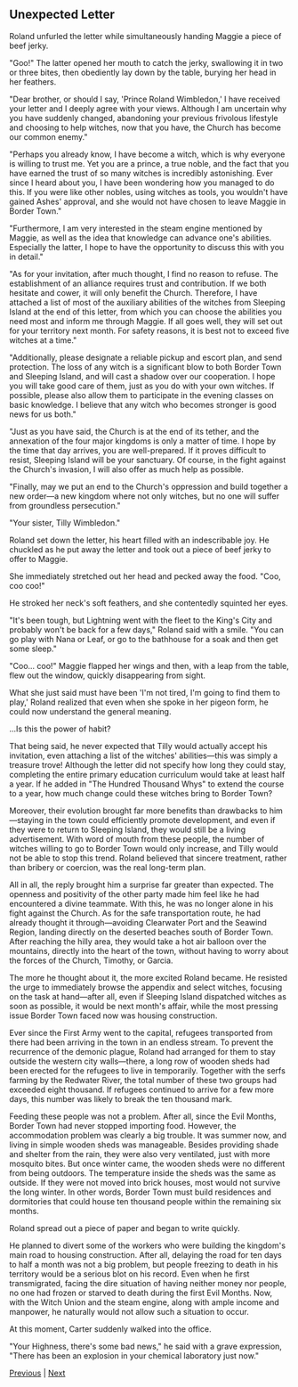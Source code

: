 ## Unexpected Letter
Roland unfurled the letter while simultaneously handing Maggie a piece of beef jerky.



"Goo!" The latter opened her mouth to catch the jerky, swallowing it in two or three bites, then obediently lay down by the table, burying her head in her feathers.



"Dear brother, or should I say, 'Prince Roland Wimbledon,' I have received your letter and I deeply agree with your views. Although I am uncertain why you have suddenly changed, abandoning your previous frivolous lifestyle and choosing to help witches, now that you have, the Church has become our common enemy."



"Perhaps you already know, I have become a witch, which is why everyone is willing to trust me. Yet you are a prince, a true noble, and the fact that you have earned the trust of so many witches is incredibly astonishing. Ever since I heard about you, I have been wondering how you managed to do this. If you were like other nobles, using witches as tools, you wouldn't have gained Ashes' approval, and she would not have chosen to leave Maggie in Border Town."



"Furthermore, I am very interested in the steam engine mentioned by Maggie, as well as the idea that knowledge can advance one's abilities. Especially the latter, I hope to have the opportunity to discuss this with you in detail."



"As for your invitation, after much thought, I find no reason to refuse. The establishment of an alliance requires trust and contribution. If we both hesitate and cower, it will only benefit the Church. Therefore, I have attached a list of most of the auxiliary abilities of the witches from Sleeping Island at the end of this letter, from which you can choose the abilities you need most and inform me through Maggie. If all goes well, they will set out for your territory next month. For safety reasons, it is best not to exceed five witches at a time."



"Additionally, please designate a reliable pickup and escort plan, and send protection. The loss of any witch is a significant blow to both Border Town and Sleeping Island, and will cast a shadow over our cooperation. I hope you will take good care of them, just as you do with your own witches. If possible, please also allow them to participate in the evening classes on basic knowledge. I believe that any witch who becomes stronger is good news for us both."



"Just as you have said, the Church is at the end of its tether, and the annexation of the four major kingdoms is only a matter of time. I hope by the time that day arrives, you are well-prepared. If it proves difficult to resist, Sleeping Island will be your sanctuary. Of course, in the fight against the Church's invasion, I will also offer as much help as possible.



"Finally, may we put an end to the Church's oppression and build together a new order—a new kingdom where not only witches, but no one will suffer from groundless persecution."

"Your sister, Tilly Wimbledon."



Roland set down the letter, his heart filled with an indescribable joy. He chuckled as he put away the letter and took out a piece of beef jerky to offer to Maggie.



She immediately stretched out her head and pecked away the food. "Coo, coo coo!"



He stroked her neck's soft feathers, and she contentedly squinted her eyes.



"It's been tough, but Lightning went with the fleet to the King's City and probably won't be back for a few days," Roland said with a smile. "You can go play with Nana or Leaf, or go to the bathhouse for a soak and then get some sleep."



"Coo... coo!" Maggie flapped her wings and then, with a leap from the table, flew out the window, quickly disappearing from sight.



What she just said must have been 'I'm not tired, I'm going to find them to play,' Roland realized that even when she spoke in her pigeon form, he could now understand the general meaning.



...Is this the power of habit?



That being said, he never expected that Tilly would actually accept his invitation, even attaching a list of the witches' abilities—this was simply a treasure trove! Although the letter did not specify how long they could stay, completing the entire primary education curriculum would take at least half a year. If he added in "The Hundred Thousand Whys" to extend the course to a year, how much change could these witches bring to Border Town?



Moreover, their evolution brought far more benefits than drawbacks to him—staying in the town could efficiently promote development, and even if they were to return to Sleeping Island, they would still be a living advertisement. With word of mouth from these people, the number of witches willing to go to Border Town would only increase, and Tilly would not be able to stop this trend. Roland believed that sincere treatment, rather than bribery or coercion, was the real long-term plan.



All in all, the reply brought him a surprise far greater than expected. The openness and positivity of the other party made him feel like he had encountered a divine teammate. With this, he was no longer alone in his fight against the Church. As for the safe transportation route, he had already thought it through—avoiding Clearwater Port and the Seawind Region, landing directly on the deserted beaches south of Border Town. After reaching the hilly area, they would take a hot air balloon over the mountains, directly into the heart of the town, without having to worry about the forces of the Church, Timothy, or Garcia.



The more he thought about it, the more excited Roland became. He resisted the urge to immediately browse the appendix and select witches, focusing on the task at hand—after all, even if Sleeping Island dispatched witches as soon as possible, it would be next month's affair, while the most pressing issue Border Town faced now was housing construction.



Ever since the First Army went to the capital, refugees transported from there had been arriving in the town in an endless stream. To prevent the recurrence of the demonic plague, Roland had arranged for them to stay outside the western city walls—there, a long row of wooden sheds had been erected for the refugees to live in temporarily. Together with the serfs farming by the Redwater River, the total number of these two groups had exceeded eight thousand. If refugees continued to arrive for a few more days, this number was likely to break the ten thousand mark.



Feeding these people was not a problem. After all, since the Evil Months, Border Town had never stopped importing food. However, the accommodation problem was clearly a big trouble. It was summer now, and living in simple wooden sheds was manageable. Besides providing shade and shelter from the rain, they were also very ventilated, just with more mosquito bites. But once winter came, the wooden sheds were no different from being outdoors. The temperature inside the sheds was the same as outside. If they were not moved into brick houses, most would not survive the long winter. In other words, Border Town must build residences and dormitories that could house ten thousand people within the remaining six months.



Roland spread out a piece of paper and began to write quickly.



He planned to divert some of the workers who were building the kingdom's main road to housing construction. After all, delaying the road for ten days to half a month was not a big problem, but people freezing to death in his territory would be a serious blot on his record. Even when he first transmigrated, facing the dire situation of having neither money nor people, no one had frozen or starved to death during the first Evil Months. Now, with the Witch Union and the steam engine, along with ample income and manpower, he naturally would not allow such a situation to occur.



At this moment, Carter suddenly walked into the office.



"Your Highness, there's some bad news," he said with a grave expression, "There has been an explosion in your chemical laboratory just now."





[Previous](CH0234.md) | [Next](CH0236.md)
